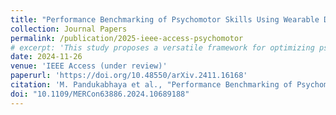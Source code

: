 ```yaml
---
title: "Performance Benchmarking of Psychomotor Skills Using Wearable Devices: An Application in Sport (Under Review)"
collection: Journal Papers
permalink: /publication/2025-ieee-access-psychomotor
# excerpt: 'This study proposes a versatile framework for optimizing psychomotor learning through human motion analysis. Utilizing a wearable IMU sensor system, the motion trajectories of a given psychomotor task are acquired and then linked to points in a performance space using a predefined set of quality metrics specific to the psychomotor skill. This enables the identification of a benchmark cluster in the performance space, allowing correspondences to be established between the performance clusters and sets of trajectories in the motion space. As a result, common or specific deviations in the performance space can be identified, enabling remedial actions in the motion space to optimize performance. A thorough validation of the proposed framework is done in this paper using a Table Tennis forehand stroke as a case study. The resulting quantitative and visual representation of performance empowers individuals to optimize their skills and achieve peak performance.'
date: 2024-11-26
venue: 'IEEE Access (under review)'
paperurl: 'https://doi.org/10.48550/arXiv.2411.16168'
citation: 'M. Pandukabhaya et al., "Performance Benchmarking of Psychomotor Skills Using Wearable Devices: An Application in Sport,", pp. 376-381, doi: 10.48550/arXiv.2411.16168 (Preprint).'
doi: "10.1109/MERCon63886.2024.10689188"
---
```

